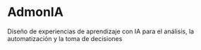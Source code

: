 # AdmonIA
Diseño de experiencias de aprendizaje con IA para el análisis, la automatización y la toma de decisiones
